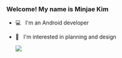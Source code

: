 ### Welcome! My name is Minjae Kim

- 💻 &nbsp; I'm an Android developer
- 📝 &nbsp; I'm interested in planning and design

    <img src="https://img.shields.io/github/followers/Man-jae?style=plastic"/></a>
